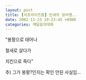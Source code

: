 ```yaml
---
layout: post
title: [서프라이즈펌] 민새의 묘비명..
date: 2002-11-23 19:23:45 +0900
categories: 깨달음의대화
---
```

"봉황으로 태어나
  

  
철새로 살다가
  

  
치킨으로 죽다"
  

  

  
추) 그가 봉황?인지는 확인 안된 사실임...